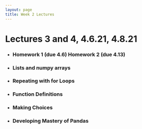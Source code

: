 ```yaml
---
layout: page
title: Week 2 Lectures
---
```


# Lectures 3 and 4, 4.6.21, 4.8.21

- ### Homework 1 (due 4.6) Homework 2 (due 4.13) 
- ### Lists and numpy arrays
- ### Repeating with for Loops
- ### Function Definitions
- ### Making Choices
- ### Developing Mastery of Pandas

